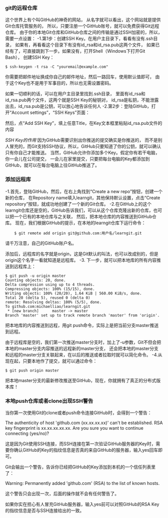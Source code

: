 ### git的远程仓库
这个世界上有个叫GitHub的神奇的网站，
从名字就可以看出，这个网站就是提供Git仓库托管服务的，
所以，只要注册一个GitHub账号，就可以免费获得Git远程仓库。
由于你的本地Git仓库和GitHub仓库之间的传输是通过SSH加密的，所以，需要一点设置：
-1.第1步：创建SSH Key。在用户主目录下，看看有没有.ssh目录，
如果有，再看看这个目录下有没有id_rsa和id_rsa.pub这两个文件，
如果已经有了，可直接跳到下一步。如果没有，打开Shell（Windows下打开Git Bash），
创建SSH Key：
```
$ ssh-keygen -t rsa -C "youremail@example.com"
```
你需要把邮件地址换成你自己的邮件地址，然后一路回车，使用默认值即可，
由于这个Key也不是用于军事目的，所以也无需设置密码。

如果一切顺利的话，可以在用户主目录里找到.ssh目录，
里面有id_rsa和id_rsa.pub两个文件，这两个就是SSH Key的秘钥对，
id_rsa是私钥，不能泄露出去，id_rsa.pub是公钥，可以放心地告诉任何人
-2.第2步：登陆GitHub，打开“Account settings”，“SSH Keys”页面：

然后，点“Add SSH Key”，填上任意Title，在Key文本框里粘贴id_rsa.pub文件的内容


*SSH Key的作用*
因为GitHub需要识别出你推送的提交确实是你推送的，
而不是别人冒充的，而Git支持SSH协议，所以，GitHub只要知道了你的公钥，就可以确认只有你自己才能推送。
当然，GitHub允许你添加多个Key。假定你有若干电脑，你一会儿在公司提交，
一会儿在家里提交，只要把每台电脑的Key都添加到GitHub，就可以在每台电脑上往GitHub推送了。

### 添加远程库
-1.首先，登陆GitHub，然后，在右上角找到“Create a new repo”按钮，创建一个新的仓库，
在Repository name填入learngit，其他保持默认设置，点击“Create repository”按钮，就成功地创建了一个新的Git仓库。
-2.在GitHub上的这个learngit仓库还是空的，GitHub告诉我们，可以从这个仓库克隆出新的仓库，也可以把一个已有的本地仓库与之关联，
然后，把本地仓库的内容推送到GitHub仓库。
现在，我们根据GitHub的提示，在本地的learngit仓库下运行命令：
```
	$ git remote add origin git@github.com:用户名/learngit.git
```
请千万注意，自己的GitHub账户名。

添加后，远程库的名字就是origin，这是Git默认的叫法，也可以改成别的，但是origin这个名字一看就知道是远程库。
-3.
下一步，就可以把本地库的所有内容推送到远程库上：
```
$ git push -u origin master
Counting objects: 20, done.
Delta compression using up to 4 threads.
Compressing objects: 100% (15/15), done.
Writing objects: 100% (20/20), 1.64 KiB | 560.00 KiB/s, done.
Total 20 (delta 5), reused 0 (delta 0)
remote: Resolving deltas: 100% (5/5), done.
To github.com:michaelliao/learngit.git
 * [new branch]      master -> master
Branch 'master' set up to track remote branch 'master' from 'origin'.
```
把本地库的内容推送到远程，用git push命令，实际上是把当前分支master推送到远程。

由于远程库是空的，我们第一次推送master分支时，加上了-u参数，Git不但会把本地的master分支内容推送的远程新的master分支，
还会把本地的master分支和远程的master分支关联起来，在以后的推送或者拉取时就可以简化命令。
-4.从现在起，只要本地作了提交，就可以通过命令：
```
$ git push origin master
```
把本地master分支的最新修改推送至GitHub，现在，你就拥有了真正的分布式版本库！


### 本地push仓库或者clone出现SSH警告
当你第一次使用Git的clone或者push命令连接GitHub时，会得到一个警告：

The authenticity of host 'github.com (xx.xx.xx.xx)' can't be established.
RSA key fingerprint is xx.xx.xx.xx.xx.
Are you sure you want to continue connecting (yes/no)?

这是因为Git使用SSH连接，而SSH连接在第一次验证GitHub服务器的Key时，需要你确认GitHub的Key的指纹信息是否真的来自GitHub的服务器，输入yes回车即可。

Git会输出一个警告，告诉你已经把GitHub的Key添加到本机的一个信任列表里了：

Warning: Permanently added 'github.com' (RSA) to the list of known hosts.

这个警告只会出现一次，后面的操作就不会有任何警告了。

如果你实在担心有人冒充GitHub服务器，输入yes前可以对照GitHub的RSA Key的指纹信息是否与SSH连接给出的一致。
